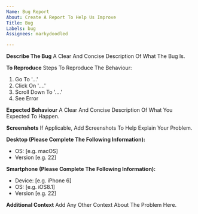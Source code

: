 ```yaml
---
Name: Bug Report
About: Create A Report To Help Us Improve
Title: Bug
Labels: bug
Assignees: markydoodled

---
```


**Describe The Bug**
A Clear And Concise Description Of What The Bug Is.

**To Reproduce**
Steps To Reproduce The Behaviour:
1. Go To '...'
2. Click On '....'
3. Scroll Down To '....'
4. See Error

**Expected Behaviour**
A Clear And Concise Description Of What You Expected To Happen.

**Screenshots**
If Applicable, Add Screenshots To Help Explain Your Problem.

**Desktop (Please Complete The Following Information):**
 - OS: [e.g. macOS]
 - Version [e.g. 22]

**Smartphone (Please Complete The Following Information):**
 - Device: [e.g. iPhone 6]
 - OS: [e.g. iOS8.1]
 - Version [e.g. 22]

**Additional Context**
Add Any Other Context About The Problem Here.
